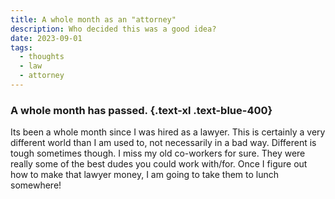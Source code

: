 ```yaml
---
title: A whole month as an "attorney"
description: Who decided this was a good idea?
date: 2023-09-01
tags:
  - thoughts
  - law
  - attorney
---
```


### A whole month has passed. {.text-xl .text-blue-400}

Its been a whole month since I was hired as a lawyer. This is certainly a very different world than I am used to, not necessarily in a bad way. Different is tough sometimes though. I miss my old co-workers for sure. They were really some of the best dudes you could work with/for. Once I figure out how to make that lawyer money, I am going to take them to lunch somewhere!

